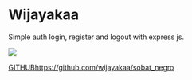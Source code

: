 # Wijayakaa
Simple auth login, register and logout  with express js.


<img src="https://raw.githubusercontent.com/TheDudeThatCode/TheDudeThatCode/master/Assets/Mario_Gameplay.gif"/>


[GITHUB](https://github.com/wijayakaa/auth_api_express)https://github.com/wijayakaa/sobat_negro